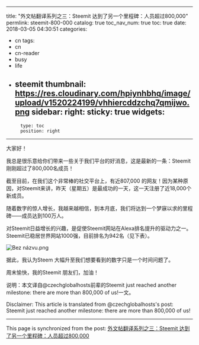 
---
title: "外文帖翻译系列之三：Steemit 达到了另一个里程碑：人员超过800,000"
permlink: steemit-800-000
catalog: true
toc_nav_num: true
toc: true
date: 2018-03-05 04:30:51
categories:
- cn
tags:
- cn
- cn-reader
- busy
- life
- steemit
thumbnail: https://res.cloudinary.com/hpiynhbhq/image/upload/v1520224199/vhhiercddzchq7qmijwo.png
sidebar:
    right:
        sticky: true
widgets:
    -
        type: toc
        position: right
---


大家好！

我总是很乐意给你们带来一些关于我们平台的好消息，这是最新的一条：Steemit刚刚超过了800,000名成员！

截至目前，在我们这个非常棒的社交平台上，有近807,000 的网友！因为某种原因，对Steemit来讲，昨天（星期五）是最成功的一天，这一天注册了近18,000个新成员。

随着数字的惊人增长，我越来越相信，到本月底，我们将达到一个梦寐以求的里程碑——成员达到100万人。

对Steemit日益增长的兴趣，是促使Steemit网站在Alexa排名提升的驱动力之一。Steemit已稳居世界网站1000强，目前排名为942名（见下表）。

![Bez názvu.png](https://res.cloudinary.com/hpiynhbhq/image/upload/v1520224199/vhhiercddzchq7qmijwo.png)



据此，我认为Steem 大幅升至我们想要看到的数字只是一个时间问题了。

周末愉快，我的Steemit 朋友们，加油！


说明：本文译自@czechglobalhosts前辈的Steemit just reached another milestone: there are more than 800,000 of us!一文。

Disclaimer: This article is translated from @czechglobalhosts's post: Steemit just reached another milestone: there are more than 800,000 of us!




- - -

This page is synchronized from the post: [外文帖翻译系列之三：Steemit 达到了另一个里程碑：人员超过800,000](https://steemit.com/@bring/steemit-800-000)
